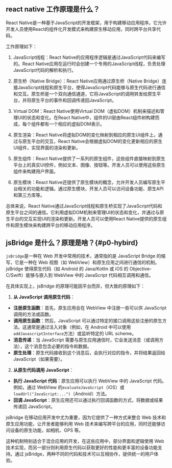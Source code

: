 #

## react native 工作原理是什么？

React Native是一种基于JavaScript的开发框架，用于构建移动应用程序。它允许开发人员使用React的组件化开发模式来构建原生移动应用，同时跨平台共享代码。

工作原理如下：

1. JavaScript线程：React Native的应用程序逻辑是通过JavaScript代码来编写的。React Native应用在运行时会创建一个专用的JavaScript线程，负责处理JavaScript代码的解析和执行。

2. 原生桥（Native Bridge）：React Native应用通过原生桥（Native Bridge）连接JavaScript线程和原生平台，使得JavaScript代码能够与原生代码进行通信和交互。原生桥是一个双向通信通道，它将JavaScript的调用转发给原生平台，并将原生平台的事件和回调传递回JavaScript。

3. Virtual DOM：React Native使用Virtual DOM（虚拟DOM）机制来描述和管理UI的状态和变化。在React Native中，组件的UI层由React组件树构建而成，每个组件都有一个相应的虚拟DOM表示。

4. 原生渲染：React Native将虚拟DOM的变化映射到相应的原生UI组件上。通过与原生平台的交互，React Native会根据虚拟DOM的变化更新相应的原生UI组件，实现界面的渲染和更新。

5. 原生组件：React Native提供了一系列的原生组件，这些组件直接映射到原生平台上的真实UI控件，例如文本、图像、按钮等。开发人员可以使用这些原生组件来构建用户界面。

6. 原生模块：React Native还提供了原生模块的概念，允许开发人员编写原生平台相关的功能和逻辑。通过原生模块，开发人员可以访问设备功能、原生API和第三方库等。

总体来说，React Native通过JavaScript线程和原生桥实现了JavaScript代码和原生平台之间的通信。它利用虚拟DOM机制来管理UI的状态和变化，并通过与原生平台的交互实现UI的渲染和更新。开发人员可以使用React Native提供的原生组件和原生模块来构建跨平台的移动应用程序。

## jsBridge 是什么？原理是啥？{#p0-hybird}

`jsBridge`是一种在 Web 开发中常用的技术，通常指的是 JavaScript Bridge 的缩写，它是一种在 Web 视图（如 WebView）和原生应用之间进行通信的机制。jsBridge 使得原生代码（如 Android 的 Java/Kotlin 或 iOS 的 Objective-C/Swift）能够与嵌入到 WebView 中的 JavaScript 代码相互调用和通信。

在具体实现上，jsBridge 的原理可能因平台而异，但大致的原理如下：

1. **从 JavaScript 调用原生代码**：

* **注册原生函数**：首先，原生应用会在 WebView 中注册一些可以供 JavaScript 调用的方法或函数。
* **调用原生函数**：然后，JavaScript 可以通过特定的接口调用这些注册的原生方法。这通常是通过注入对象（例如，在 Android 中可以使用`addJavascriptInterface`方法）或监听特定的 URL scheme。
* **消息传递**：当 JavaScript 需要与原生应用通信时，它会发送消息（或调用方法），这个消息包含必要的指令和数据。
* **原生处理**：原生代码接收到这个消息后，会执行对应的指令，并将结果返回给 JavaScript（如果需要）。

2. **从原生代码调用 JavaScript**：

* **执行 JavaScript 代码**：原生应用可以执行 WebView 中的 JavaScript 代码。例如，通过 WebView 的`evaluateJavaScript`（iOS）或`loadUrl("JavaScript:...")`（Android）方法。
* **回调 JavaScript**：原生应用还可以通过执行回调函数的方式，将数据或结果传递回 JavaScript。

jsBridge 在移动应用开发中尤为重要，因为它提供了一种方式来整合 Web 技术和原生应用功能，让开发者能够利用 Web 技术来编写跨平台的应用，同时还能够访问设备的原生功能，如相机、GPS 等。

这种机制特别适合于混合应用的开发，在这些应用中，部分界面和逻辑使用 Web 技术实现，而另一部分则利用原生代码以获取更好的性能和更丰富的设备功能支持。通过 jsBridge，两种不同的代码和技术可以互相协作，提供统一的用户体验。
